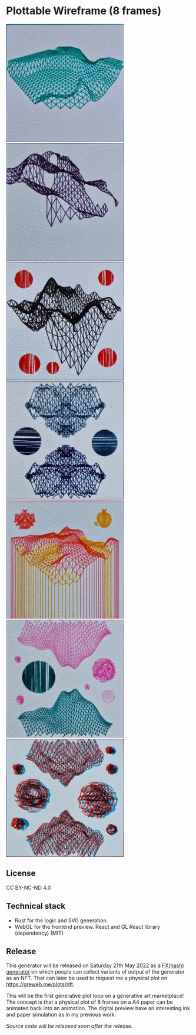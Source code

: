 # Plottable Wireframe (8 frames)

<a href="https://greweb.me/plots/509"><img src="../../public/images/plots/509.gif" width="320" /></a><a href="https://greweb.me/plots/510"><img src="../../public/images/plots/510.gif" width="320" /></a><a href="https://greweb.me/plots/511"><img src="../../public/images/plots/511.gif" width="320" /></a><a href="https://greweb.me/plots/512"><img src="../../public/images/plots/512.gif" width="320" /></a><a href="https://greweb.me/plots/513"><img src="../../public/images/plots/513.gif" width="320" /></a><a href="https://greweb.me/plots/514"><img src="../../public/images/plots/514.gif" width="320" /></a><a href="https://greweb.me/plots/515"><img src="../../public/images/plots/515.gif" width="320" /></a>

## License

CC BY-NC-ND 4.0

## Technical stack

- Rust for the logic and SVG generation.
- WebGL for the frontend preview. React and GL React library (dependency) (MIT)

## Release

This generator will be released on Saturday 21th May 2022 as a [FX(hash) generator](https://www.fxhash.xyz/u/greweb) on which people can collect variants of output of the generator as an NFT. That can later be used to request me a physical plot on https://greweb.me/plots/nft.

This will be the first generative plot loop on a generative art marketplace! The concept is that a physical plot of 8 frames on a A4 paper can be animated back into an animation. The digital preview have an interesting ink and paper simulation as in my previous work.

_Source code will be released soon after the release._
